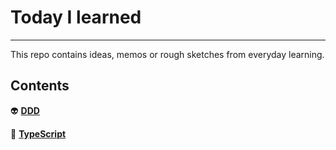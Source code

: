 # Today I learned

---
This repo contains ideas, memos or rough sketches from everyday learning.

## Contents

👽&nbsp;**[DDD](ddd/README.md)**  

🦌&nbsp;**[TypeScript](typescript/README.md)**
